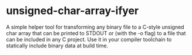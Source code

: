 # unsigned-char-array-ifyer

A simple helper tool for transforming any binary file to a C-style unsigned char array that can be
printed to STDOUT or (with the -o flag) to a file that can be included in any C project.
Use it in your compiler toolchain to statically include binary data at build time.